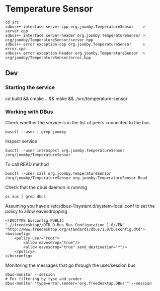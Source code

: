 # Temperature Sensor

```
cd src
sdbus++ interface server-cpp org.joomby.TemperatureSensor    > server.cpp
sdbus++ interface server-header org.joomby.TemperatureSensor > org/joomby/TemperatureSensor/server.hpp
sdbus++ error exception-cpp org.joomby.TemperatureSensor     > error.cpp
sdbus++ error exception-header org.joomby.TemperatureSensor  > org/joomby/TemperatureSensor/error.hpp
```

## Dev

### Starting the service

cd build && cmake .. && make && ./src/temperature-sensor

### Working with DBus

Check whether the service is in the list of peers connected to the bus

    busctl --user | grep joomby

Inspect service

    busctl --user introspect org.joomby.TemperatureSensor /org/joomby/TemperatureSensor

To call READ method

    busctl --user call org.joomby.TemperatureSensor /org/joomby/TemperatureSensor org.joomby.TemperatureSensor Read

Check that the dbus daemon is running

    ps aux | grep dbus

Assuming you have a /etc/dbus-1/system.d/system-local.conf to set the policy to allow eavesdropping

    <!DOCTYPE busconfig PUBLIC
    "-//freedesktop//DTD D-Bus Bus Configuration 1.0//EN"
    "http://www.freedesktop.org/standards/dbus/1.0/busconfig.dtd">
    <busconfig>
        <policy user="root">
            <allow eavesdrop="true"/>
            <allow eavesdrop="true" send_destination="*"/>
        </policy>
    </busconfig>

Monitoring the messages that go through the user/session bus

    dbus-monitor --session
    # For filtering by type and sender
    dbus-monitor "type=error,sender='org.freedesktop.DBus'" --session
